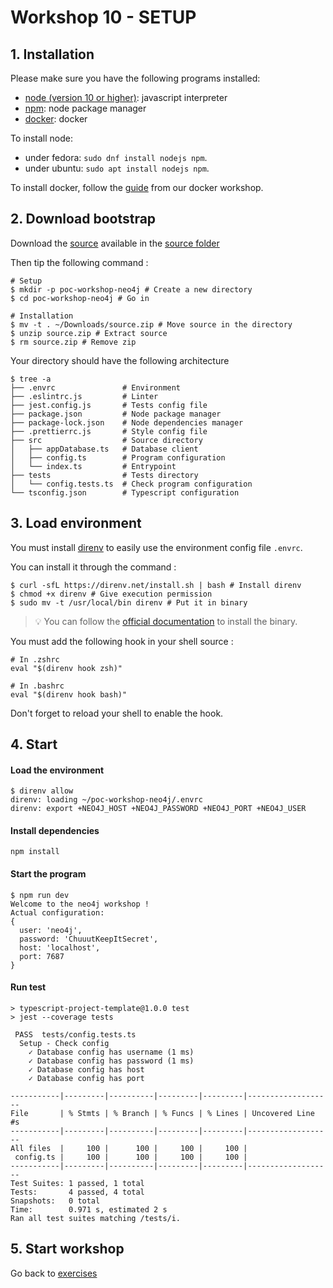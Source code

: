 # Workshop 10 - SETUP

## 1. Installation

Please make sure you have the following programs installed:
- [node (version 10 or higher)](https://github.com/nodejs/node): javascript interpreter
- [npm](https://www.npmjs.com/): node package manager
- [docker](https://www.docker.com/): docker

To install node:
- under fedora: `sudo dnf install nodejs npm`.
- under ubuntu: `sudo apt install nodejs npm`.

To install docker, follow the [guide](https://github.com/PoCInnovation/Workshops/blob/master/software/4.Docker/SETUP.md) from our docker workshop.

## 2. Download bootstrap

Download the [source](./source/source.zip) available in the [source folder](./source)

Then tip the following command :

```shell
# Setup
$ mkdir -p poc-workshop-neo4j # Create a new directory
$ cd poc-workshop-neo4j # Go in

# Installation
$ mv -t . ~/Downloads/source.zip # Move source in the directory
$ unzip source.zip # Extract source
$ rm source.zip # Remove zip
```

Your directory should have the following architecture 
```shell
$ tree -a
├── .envrc               # Environment
├── .eslintrc.js         # Linter
├── jest.config.js       # Tests config file
├── package.json         # Node package manager
├── package-lock.json    # Node dependencies manager
├── .prettierrc.js       # Style config file
├── src                  # Source directory
│   ├── appDatabase.ts   # Database client
│   ├── config.ts        # Program configuration
│   └── index.ts         # Entrypoint
├── tests                # Tests directory
│   └── config.tests.ts  # Check program configuration
└── tsconfig.json        # Typescript configuration
```

## 3. Load environment

You must install [direnv](https://direnv.net/) to easily use the environment config file `.envrc`.

You can install it through the command :

```shell
$ curl -sfL https://direnv.net/install.sh | bash # Install direnv
$ chmod +x direnv # Give execution permission
$ sudo mv -t /usr/local/bin direnv # Put it in binary
```

> :bulb: You can follow the [official documentation](https://direnv.net/docs/installation.html) to install the binary.

You must add the following hook in your shell source :

```shell
# In .zshrc
eval "$(direnv hook zsh)"

# In .bashrc
eval "$(direnv hook bash)"
```

Don't forget to reload your shell to enable the hook.

## 4. Start

#### Load the environment

```shell
$ direnv allow
direnv: loading ~/poc-workshop-neo4j/.envrc                                                                                                                                                    
direnv: export +NEO4J_HOST +NEO4J_PASSWORD +NEO4J_PORT +NEO4J_USER
```

#### Install dependencies

```
npm install
```

#### Start the program

```shell
$ npm run dev
Welcome to the neo4j workshop !
Actual configuration:
{
  user: 'neo4j',
  password: 'ChuuutKeepItSecret',
  host: 'localhost',
  port: 7687
}

```

#### Run test

```shell
> typescript-project-template@1.0.0 test
> jest --coverage tests

 PASS  tests/config.tests.ts
  Setup - Check config
    ✓ Database config has username (1 ms)
    ✓ Database config has password (1 ms)
    ✓ Database config has host
    ✓ Database config has port

-----------|---------|----------|---------|---------|-------------------
File       | % Stmts | % Branch | % Funcs | % Lines | Uncovered Line #s 
-----------|---------|----------|---------|---------|-------------------
All files  |     100 |      100 |     100 |     100 |                   
 config.ts |     100 |      100 |     100 |     100 |                   
-----------|---------|----------|---------|---------|-------------------
Test Suites: 1 passed, 1 total
Tests:       4 passed, 4 total
Snapshots:   0 total
Time:        0.971 s, estimated 2 s
Ran all test suites matching /tests/i.
```

## 5. Start workshop

Go back to [exercises](./README.md)
